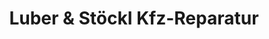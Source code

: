 ---
title: "Luber & Stöckl Kfz-Reparatur"
url: /sulzbach-rosenberg/luber-und-stoeckl-kfz-reparatur/
shop: Autowerkstatt
---